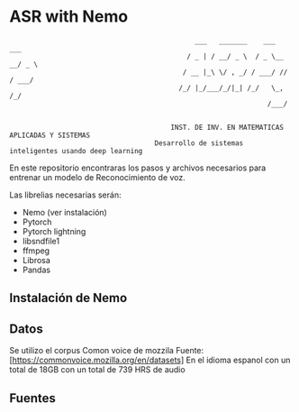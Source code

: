# ASR with Nemo
                                                  ___   _______    ___       ___ 
                                                / _ | / __/ _ \  / _ \__ __/ _ \
                                               / __ |_\ \/ , _/ / ___/ // / ___/
                                              /_/ |_/___/_/|_| /_/   \_, /_/    
                                                                    /___/                                                    
 

                                            INST. DE INV. EN MATEMATICAS APLICADAS Y SISTEMAS
                                        Desarrollo de sistemas inteligentes usando deep learning


En este repositorio encontraras los pasos y archivos necesarios para entrenar un modelo de Reconocimiento de voz.

Las librelias necesarias serán:

- Nemo (ver instalación)
- Pytorch
- Pytorch lightning
- libsndfile1
- ffmpeg
- Librosa
- Pandas

## Instalación de Nemo

## Datos
Se utilizo el corpus Comon voice de mozzila  Fuente: [https://commonvoice.mozilla.org/en/datasets]
En el idioma espanol con un total de 18GB con un total de 739 HRS de audio

## Fuentes
